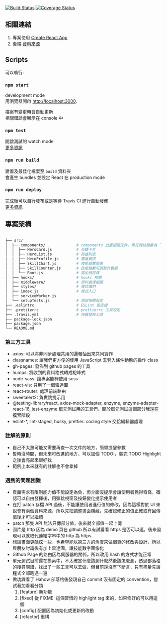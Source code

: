 [![Build Status](https://travis-ci.org/LinYenCheng/heros.svg?branch=master)](https://travis-ci.org/LinYenCheng/heros) [![Coverage Status](https://coveralls.io/repos/github/LinYenCheng/heros/badge.svg?branch=master)](https://coveralls.io/github/LinYenCheng/heros?branch=master)

## 相關連結

1. 專案使用 [Create React App](https://github.com/facebook/create-react-app)
2. 後端 [資料來源](https://github.com/hahow/hahow-recruit/blob/master/frontend.md)

## Scripts

可以執行:

### `npm start`

development mode<br>
用瀏覽器開啟 [http://localhost:3000](http://localhost:3000).

檔案有變更時會自動更新<br>
相關錯誤會顯示在 console 中

### `npm test`

開啟測試的 watch mode<br>
[更多資訊](https://facebook.github.io/create-react-app/docs/running-tests)

### `npm run build`

建置及最佳化檔案至 `build` 資料夾<br>
會產生 bundles 並設定 React 在 production mode

### `npm run deploy`

完成後可以自行發布或是等待 Travis CI 進行自動發佈<br>
[更多資訊](https://facebook.github.io/create-react-app/docs/deployment)

## 專案架構

```bash

├── src/
│  ├── components/              # components 放置相關元件，單元測試檔案為 `元件名稱.test.js`
│  │  ├── HeroCard.js           # 英雄卡片
│  │  ├── HeroList.js           # 英雄列表
│  │  ├── HeroProfile.js        # 英雄資訊
│  │  ├── SkillChart.js         # 技能點數圖表
│  │  ├── SkillCounter.js       # 技能點數可調整計數器
│  │  └── Root.js               # 路由根目錄
│  ├── hooks/                   # hooks 相關
│  ├── middleware/              # 資料處理相關
│  ├── styles/                  # 樣式檔們
│  ├── index.js                 # 程式入口
│  ├── serviceWorker.js
│  └── setupTests.js            # 測試相關設定
├── .eslintrc                   # ESLint 設定檔
├── .prettierrc                 # prettierrc 工具設定
├── .travis.yml                 # 持續發佈工具
├── package-lock.json
├── package.json
└── README.md
```

### 第三方工具

- axios: 可以將非同步處理共用的邏輯抽出來共同實作
- classnames: 讓我們更方便的使用 JavaScript 去套入條件動態的操作 class
- gh-pages: 發佈到 github pages 的工具
- humps: 將收到的資料格式轉成駝峰式
- node-sass: 讓專案能夠使用 scss
- react-vis: 只用了一個雷達圖
- react-router: 處理前端路由
- sweetalert2: 負責跳提示用
- @testing-library/react, axios-mock-adapter, enzyme, enzyme-adapter-react-16, jest-enzyme 單元測試用的工具們，關於單元測試這個部分我還在摸索階段
- eslint-\*, lint-staged, husky, prettier: coding style 交給編輯器處理

### 註解的原則

- 自己不太熟可能又需要再查一次文件的地方，簡單提醒參數
- 暫時沒時間，但未來可改進的地方，可以加個 TODO:，裝完 TODO Highlight 之後會亮起來很好找
- 範例上本來就有的註解也不會拿掉

### 遇到的問題困難

- 頁面需求有限制能力值不能設定為負，但介面沒提示會讓使用者覺得奇怪，確認可以自由發揮後，用彈跳視窗及按鈕變化提示使用者
- 在打 patch 存檔 API 過後，不能讓使用者進行值的修改，因為這樣對於 UI 來說會有兩個資料來源，所以先把調整畫面隱藏，先確認修正的值正確或有回傳值後才可以繼續
- patch 那隻 API 無法只傳部分值，後來就全部值一起上傳
- 圖片是 http 因為 demo 頁在 github 所以有試看看 https 是否可以連，後來發現可以就取代連結字串中的 http 為 https
- 想讓畫面更酷炫一些，也希望能以第三方的角度來做網頁的修改與設計，所以與朋友討論後有加上雷達圖，讓技能數字圖像化
- Github Page 的路由因為伺服器的關係，所以改用 hash 的方式才能正常
- 單元測試目前還在摸索中，不太確定什麼該測什麼然後該怎麼測，透過部落格的搜尋閱讀，找出了一些工具可以去做，但目前還沒有下斷言，只有盡量先讓程式全部跑過一遍
- 做功課看了 Hahow 部落格後發現自己 commit 沒有固定的 convention，嘗試著加看看分類
  1. [feature] 新功能
  2. [fixed] 從 FIXME: 這個習慣的 highlight tag 來的，如果修好的可以用這個
  3. [config] 配置因為初始化或更新的改動
  4. [refactor] 重構
